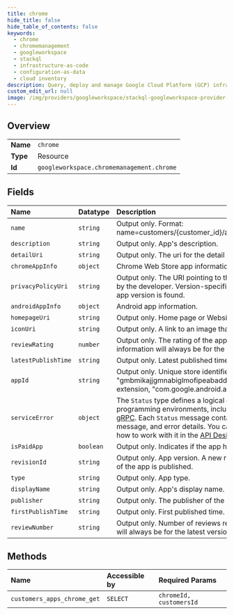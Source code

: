 ```yaml
---
title: chrome
hide_title: false
hide_table_of_contents: false
keywords:
  - chrome
  - chromemanagement
  - googleworkspace    
  - stackql
  - infrastructure-as-code
  - configuration-as-data
  - cloud inventory
description: Query, deploy and manage Google Cloud Platform (GCP) infrastructure and resources using SQL
custom_edit_url: null
image: /img/providers/googleworkspace/stackql-googleworkspace-provider-featured-image.png
---
```

  
    

## Overview
<table><tbody>
<tr><td><b>Name</b></td><td><code>chrome</code></td></tr>
<tr><td><b>Type</b></td><td>Resource</td></tr>
<tr><td><b>Id</b></td><td><code>googleworkspace.chromemanagement.chrome</code></td></tr>
</tbody></table>

## Fields
| Name | Datatype | Description |
|:-----|:---------|:------------|
| `name` | `string` | Output only. Format: name=customers/&#123;customer_id&#125;/apps/&#123;chrome\|android\|web&#125;/&#123;app_id&#125;@&#123;version&#125; |
| `description` | `string` | Output only. App's description. |
| `detailUri` | `string` | Output only. The uri for the detail page of the item. |
| `chromeAppInfo` | `object` | Chrome Web Store app information. |
| `privacyPolicyUri` | `string` | Output only. The URI pointing to the privacy policy of the app, if it was provided by the developer. Version-specific field that will only be set when the requested app version is found. |
| `androidAppInfo` | `object` | Android app information. |
| `homepageUri` | `string` | Output only. Home page or Website uri. |
| `iconUri` | `string` | Output only. A link to an image that can be used as an icon for the product. |
| `reviewRating` | `number` | Output only. The rating of the app (on 5 stars). Chrome Web Store review information will always be for the latest version of an app. |
| `latestPublishTime` | `string` | Output only. Latest published time. |
| `appId` | `string` | Output only. Unique store identifier for the item. Examples: "gmbmikajjgmnabiglmofipeabaddhgne" for the Save to Google Drive Chrome extension, "com.google.android.apps.docs" for the Google Drive Android app. |
| `serviceError` | `object` | The `Status` type defines a logical error model that is suitable for different programming environments, including REST APIs and RPC APIs. It is used by [gRPC](https://github.com/grpc). Each `Status` message contains three pieces of data: error code, error message, and error details. You can find out more about this error model and how to work with it in the [API Design Guide](https://cloud.google.com/apis/design/errors). |
| `isPaidApp` | `boolean` | Output only. Indicates if the app has to be paid for OR has paid content. |
| `revisionId` | `string` | Output only. App version. A new revision is committed whenever a new version of the app is published. |
| `type` | `string` | Output only. App type. |
| `displayName` | `string` | Output only. App's display name. |
| `publisher` | `string` | Output only. The publisher of the item. |
| `firstPublishTime` | `string` | Output only. First published time. |
| `reviewNumber` | `string` | Output only. Number of reviews received. Chrome Web Store review information will always be for the latest version of an app. |
## Methods
| Name | Accessible by | Required Params |
|:-----|:--------------|:----------------|
| `customers_apps_chrome_get` | `SELECT` | `chromeId, customersId` |
